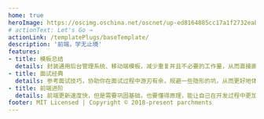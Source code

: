 ```yaml
---
home: true
heroImage: https://oscimg.oschina.net/oscnet/up-ed8164885cc17a1f2732eab905cdb1d87c8.gif
# actionText: Let's Go →
actionLink: /templatePlugs/baseTemplate/
description: '前端，学无止境'
features:
- title: 模板总结
  details: 封装通用后台管理系统、移动端模板，减少重复并且不必要的工作量，从而直接画页面并对接接口。
- title: 面试经典
  details: 参考面试技巧，协助你在面试过程中游刃有余，规避一些隐形的坑，从而更好地体现自己的价值。
- title: 前端进阶
  details: 前端更新速度快，但是需要巩固基础，也要懂得原理，能让自己在开发过程中更加自信。
footer: MIT Licensed | Copyright © 2018-present parchments
---
```


<!-- ```
.
├── docs
│   ├── .vuepress (可选的)
│   │   ├── components (可选的)
│   │   ├── theme (可选的)
│   │   │   └── Layout.vue
│   │   ├── public (可选的)
│   │   ├── styles (可选的)
│   │   │   ├── index.styl
│   │   │   └── palette.styl
│   │   ├── templates (可选的, 谨慎配置)
│   │   │   ├── dev.html
│   │   │   └── ssr.html
│   │   ├── config.js (可选的)
│   │   └── enhanceApp.js (可选的)
│   │ 
│   ├── README.md
│   ├── guide
│   │   └── README.md
│   └── config.md
│ 
└── package.json
``` -->

